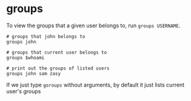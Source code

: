 # groups

To view the groups that a given user belongs to, run `groups USERNAME`.

```shell
# groups that john belongs to
groups john

# groups that current user belongs to
groups $whoami

# print out the groups of listed users
groups john sam zasy
```

If we just type `goroups` without arguments, by default it just lists current user's
groups
